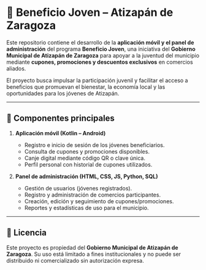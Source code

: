 
# 📱 Beneficio Joven – Atizapán de Zaragoza

Este repositorio contiene el desarrollo de la **aplicación móvil y el panel de administración** del programa **Beneficio Joven**, una iniciativa del **Gobierno Municipal de Atizapán de Zaragoza** para apoyar a la juventud del municipio mediante **cupones, promociones y descuentos exclusivos** en comercios aliados.

El proyecto busca impulsar la participación juvenil y facilitar el acceso a beneficios que promuevan el bienestar, la economía local y las oportunidades para los jóvenes de Atizapán.

---

## 🌟 Componentes principales

1. **Aplicación móvil (Kotlin – Android)**

   * Registro e inicio de sesión de los jóvenes beneficiarios.
   * Consulta de cupones y promociones disponibles.
   * Canje digital mediante código QR o clave única.
   * Perfil personal con historial de cupones utilizados.

2. **Panel de administración (HTML, CSS, JS, Python, SQL)**

   * Gestión de usuarios (jóvenes registrados).
   * Registro y administración de comercios participantes.
   * Creación, edición y seguimiento de cupones/promociones.
   * Reportes y estadísticas de uso para el municipio.

---

## 📄 Licencia

Este proyecto es propiedad del **Gobierno Municipal de Atizapán de Zaragoza**.
Su uso está limitado a fines institucionales y no puede ser distribuido ni comercializado sin autorización expresa.
